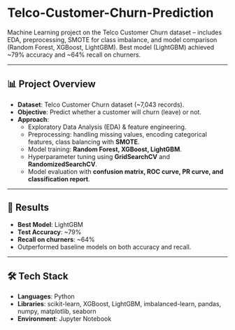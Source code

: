# Telco-Customer-Churn-Prediction
Machine Learning project on the Telco Customer Churn dataset – includes EDA, preprocessing, SMOTE for class imbalance, and model comparison (Random Forest, XGBoost, LightGBM). Best model (LightGBM) achieved ~79% accuracy and ~64% recall on churners.

---

## 📊 Project Overview
- **Dataset**: Telco Customer Churn dataset (~7,043 records).  
- **Objective**: Predict whether a customer will churn (leave) or not.  
- **Approach**:  
  - Exploratory Data Analysis (EDA) & feature engineering.  
  - Preprocessing: handling missing values, encoding categorical features, class balancing with **SMOTE**.  
  - Model training: **Random Forest, XGBoost, LightGBM**.  
  - Hyperparameter tuning using **GridSearchCV** and **RandomizedSearchCV**.  
  - Model evaluation with **confusion matrix, ROC curve, PR curve, and classification report**.  

---

## 🚀 Results
- **Best Model**: LightGBM  
- **Test Accuracy**: ~79%  
- **Recall on churners**: ~64%  
- Outperformed baseline models on both accuracy and recall.  

---

## 🛠️ Tech Stack
- **Languages**: Python  
- **Libraries**: scikit-learn, XGBoost, LightGBM, imbalanced-learn, pandas, numpy, matplotlib, seaborn  
- **Environment**: Jupyter Notebook  
